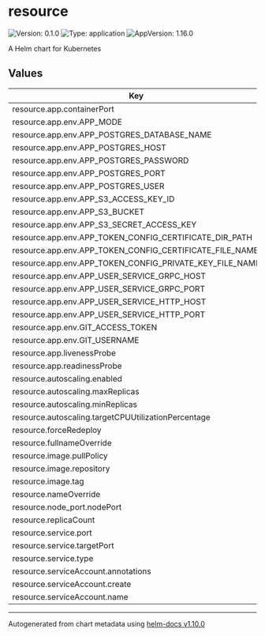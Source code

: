 # resource

![Version: 0.1.0](https://img.shields.io/badge/Version-0.1.0-informational?style=flat-square) ![Type: application](https://img.shields.io/badge/Type-application-informational?style=flat-square) ![AppVersion: 1.16.0](https://img.shields.io/badge/AppVersion-1.16.0-informational?style=flat-square)

A Helm chart for Kubernetes

## Values

| Key | Type | Default | Description |
|-----|------|---------|-------------|
| resource.app.containerPort | int | `80` |  |
| resource.app.env.APP_MODE | string | `"debug"` |  |
| resource.app.env.APP_POSTGRES_DATABASE_NAME | string | `"blueprint"` |  |
| resource.app.env.APP_POSTGRES_HOST | string | `"localhost"` |  |
| resource.app.env.APP_POSTGRES_PASSWORD | string | `"password"` |  |
| resource.app.env.APP_POSTGRES_PORT | int | `5432` |  |
| resource.app.env.APP_POSTGRES_USER | string | `"user"` |  |
| resource.app.env.APP_S3_ACCESS_KEY_ID | string | `"<AWS_ACCESS_KEY_ID>"` |  |
| resource.app.env.APP_S3_BUCKET | string | `"<S3_BUCKET>"` |  |
| resource.app.env.APP_S3_SECRET_ACCESS_KEY | string | `"<AWS_SECRET>"` |  |
| resource.app.env.APP_TOKEN_CONFIG_CERTIFICATE_DIR_PATH | string | `"/rsa"` |  |
| resource.app.env.APP_TOKEN_CONFIG_CERTIFICATE_FILE_NAME | string | `"rsa.crt"` |  |
| resource.app.env.APP_TOKEN_CONFIG_PRIVATE_KEY_FILE_NAME | string | `"rsa.key"` |  |
| resource.app.env.APP_USER_SERVICE_GRPC_HOST | string | `"user"` |  |
| resource.app.env.APP_USER_SERVICE_GRPC_PORT | int | `9180` |  |
| resource.app.env.APP_USER_SERVICE_HTTP_HOST | string | `"localhost"` |  |
| resource.app.env.APP_USER_SERVICE_HTTP_PORT | int | `9080` |  |
| resource.app.env.GIT_ACCESS_TOKEN | string | `"<YOUR_GIT_ACCESS_TOKEN>"` |  |
| resource.app.env.GIT_USERNAME | string | `"<YOUR_GIT_USERNAME>"` |  |
| resource.app.livenessProbe | string | `"/"` |  |
| resource.app.readinessProbe | string | `"/"` |  |
| resource.autoscaling.enabled | bool | `false` |  |
| resource.autoscaling.maxReplicas | int | `100` |  |
| resource.autoscaling.minReplicas | int | `1` |  |
| resource.autoscaling.targetCPUUtilizationPercentage | int | `80` |  |
| resource.forceRedeploy | bool | `false` |  |
| resource.fullnameOverride | string | `"resource"` |  |
| resource.image.pullPolicy | string | `"Always"` |  |
| resource.image.repository | string | `"ghcr.io/unitedcollab/resource"` |  |
| resource.image.tag | string | `"test"` |  |
| resource.nameOverride | string | `"resource"` |  |
| resource.node_port.nodePort | string | `nil` |  |
| resource.replicaCount | int | `1` |  |
| resource.service.port | int | `80` |  |
| resource.service.targetPort | int | `80` |  |
| resource.service.type | string | `"ClusterIP"` |  |
| resource.serviceAccount.annotations | object | `{}` |  |
| resource.serviceAccount.create | bool | `true` |  |
| resource.serviceAccount.name | string | `""` |  |

----------------------------------------------
Autogenerated from chart metadata using [helm-docs v1.10.0](https://github.com/norwoodj/helm-docs/releases/v1.10.0)
